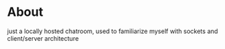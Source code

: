 # About  
just a locally hosted chatroom, used to familiarize myself with sockets and client/server architecture
